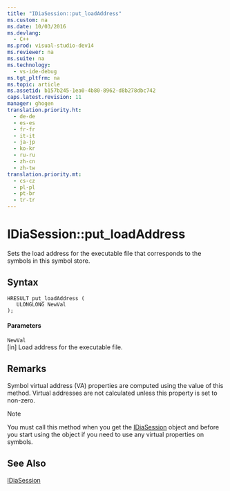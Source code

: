 ```yaml
---
title: "IDiaSession::put_loadAddress"
ms.custom: na
ms.date: 10/03/2016
ms.devlang: 
  - C++
ms.prod: visual-studio-dev14
ms.reviewer: na
ms.suite: na
ms.technology: 
  - vs-ide-debug
ms.tgt_pltfrm: na
ms.topic: article
ms.assetid: b157b245-1ea0-4b80-8962-d8b278dbc742
caps.latest.revision: 11
manager: ghogen
translation.priority.ht: 
  - de-de
  - es-es
  - fr-fr
  - it-it
  - ja-jp
  - ko-kr
  - ru-ru
  - zh-cn
  - zh-tw
translation.priority.mt: 
  - cs-cz
  - pl-pl
  - pt-br
  - tr-tr
---
```

# IDiaSession::put_loadAddress
Sets the load address for the executable file that corresponds to the symbols in this symbol store.  
  
## Syntax  
  
```cpp#  
HRESULT put_loadAddress (   
   ULONGLONG NewVal  
);  
```  
  
#### Parameters  
 `NewVal`  
 [in] Load address for the executable file.  
  
## Remarks  
 Symbol virtual address (VA) properties are computed using the value of this method. Virtual addresses are not calculated unless this property is set to non-zero.  
  
> [!NOTE]
>  You must call this method when you get the [IDiaSession](../VS_debugger/IDiaSession.md) object and before you start using the object if you need to use any virtual properties on symbols.  
  
## See Also  
 [IDiaSession](../VS_debugger/IDiaSession.md)